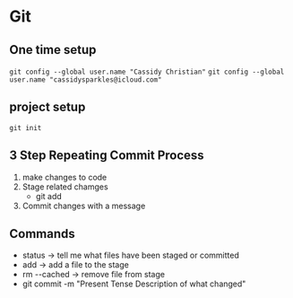 # Git

## One time setup

`git config --global user.name "Cassidy Christian"`
`git config --global user.name "cassidysparkles@icloud.com"`

## project setup
`git init` 

## 3 Step Repeating Commit Process
1. make changes to code
2. Stage related chamges 
    * git add
3. Commit changes with a message 

## Commands

* status -> tell me what files have been staged or committed
* add -> add a file to the stage 
* rm --cached -> remove file from stage 
* git commit -m "Present Tense Description of what changed"